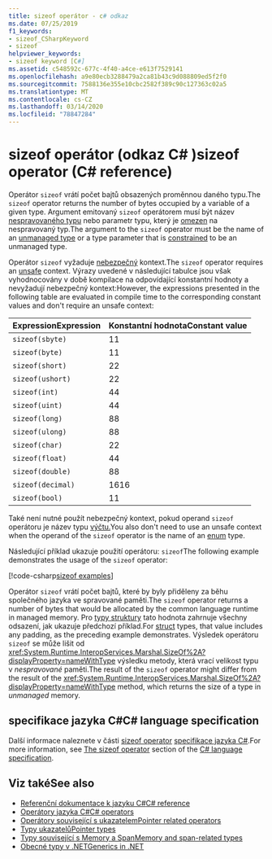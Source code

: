 ```yaml
---
title: sizeof operátor - c# odkaz
ms.date: 07/25/2019
f1_keywords:
- sizeof_CSharpKeyword
- sizeof
helpviewer_keywords:
- sizeof keyword [C#]
ms.assetid: c548592c-677c-4f40-a4ce-e613f7529141
ms.openlocfilehash: a9e80ecb3288479a2ca81b43c9d088809ed5f2f0
ms.sourcegitcommit: 7588136e355e10cbc2582f389c90c127363c02a5
ms.translationtype: MT
ms.contentlocale: cs-CZ
ms.lasthandoff: 03/14/2020
ms.locfileid: "78847284"
---
```

# <a name="sizeof-operator-c-reference"></a><span data-ttu-id="7da1c-102">sizeof operátor (odkaz C# )</span><span class="sxs-lookup"><span data-stu-id="7da1c-102">sizeof operator (C# reference)</span></span>

<span data-ttu-id="7da1c-103">Operátor `sizeof` vrátí počet bajtů obsazených proměnnou daného typu.</span><span class="sxs-lookup"><span data-stu-id="7da1c-103">The `sizeof` operator returns the number of bytes occupied by a variable of a given type.</span></span> <span data-ttu-id="7da1c-104">Argument emitovaný `sizeof` operátorem musí být název [nespravovaného typu](../builtin-types/unmanaged-types.md) nebo parametr typu, který je [omezen](../../programming-guide/generics/constraints-on-type-parameters.md#unmanaged-constraint) na nespravovaný typ.</span><span class="sxs-lookup"><span data-stu-id="7da1c-104">The argument to the `sizeof` operator must be the name of an [unmanaged type](../builtin-types/unmanaged-types.md) or a type parameter that is [constrained](../../programming-guide/generics/constraints-on-type-parameters.md#unmanaged-constraint) to be an unmanaged type.</span></span>

<span data-ttu-id="7da1c-105">Operátor `sizeof` vyžaduje [nebezpečný](../keywords/unsafe.md) kontext.</span><span class="sxs-lookup"><span data-stu-id="7da1c-105">The `sizeof` operator requires an [unsafe](../keywords/unsafe.md) context.</span></span> <span data-ttu-id="7da1c-106">Výrazy uvedené v následující tabulce jsou však vyhodnocovány v době kompilace na odpovídající konstantní hodnoty a nevyžadují nebezpečný kontext:</span><span class="sxs-lookup"><span data-stu-id="7da1c-106">However, the expressions presented in the following table are evaluated in compile time to the corresponding constant values and don't require an unsafe context:</span></span>

|<span data-ttu-id="7da1c-107">Expression</span><span class="sxs-lookup"><span data-stu-id="7da1c-107">Expression</span></span>|<span data-ttu-id="7da1c-108">Konstantní hodnota</span><span class="sxs-lookup"><span data-stu-id="7da1c-108">Constant value</span></span>|
|---------|---------------|
|`sizeof(sbyte)`|<span data-ttu-id="7da1c-109">1</span><span class="sxs-lookup"><span data-stu-id="7da1c-109">1</span></span>|
|`sizeof(byte)`|<span data-ttu-id="7da1c-110">1</span><span class="sxs-lookup"><span data-stu-id="7da1c-110">1</span></span>|
|`sizeof(short)`|<span data-ttu-id="7da1c-111">2</span><span class="sxs-lookup"><span data-stu-id="7da1c-111">2</span></span>|
|`sizeof(ushort)`|<span data-ttu-id="7da1c-112">2</span><span class="sxs-lookup"><span data-stu-id="7da1c-112">2</span></span>|
|`sizeof(int)`|<span data-ttu-id="7da1c-113">4</span><span class="sxs-lookup"><span data-stu-id="7da1c-113">4</span></span>|
|`sizeof(uint)`|<span data-ttu-id="7da1c-114">4</span><span class="sxs-lookup"><span data-stu-id="7da1c-114">4</span></span>|
|`sizeof(long)`|<span data-ttu-id="7da1c-115">8</span><span class="sxs-lookup"><span data-stu-id="7da1c-115">8</span></span>|
|`sizeof(ulong)`|<span data-ttu-id="7da1c-116">8</span><span class="sxs-lookup"><span data-stu-id="7da1c-116">8</span></span>|
|`sizeof(char)`|<span data-ttu-id="7da1c-117">2</span><span class="sxs-lookup"><span data-stu-id="7da1c-117">2</span></span>|
|`sizeof(float)`|<span data-ttu-id="7da1c-118">4</span><span class="sxs-lookup"><span data-stu-id="7da1c-118">4</span></span>|
|`sizeof(double)`|<span data-ttu-id="7da1c-119">8</span><span class="sxs-lookup"><span data-stu-id="7da1c-119">8</span></span>|
|`sizeof(decimal)`|<span data-ttu-id="7da1c-120">16</span><span class="sxs-lookup"><span data-stu-id="7da1c-120">16</span></span>|
|`sizeof(bool)`|<span data-ttu-id="7da1c-121">1</span><span class="sxs-lookup"><span data-stu-id="7da1c-121">1</span></span>|

<span data-ttu-id="7da1c-122">Také není nutné použít nebezpečný kontext, pokud operand `sizeof` operátoru je název typu [výčtu.](../builtin-types/enum.md)</span><span class="sxs-lookup"><span data-stu-id="7da1c-122">You also don't need to use an unsafe context when the operand of the `sizeof` operator is the name of an [enum](../builtin-types/enum.md) type.</span></span>

<span data-ttu-id="7da1c-123">Následující příklad ukazuje použití operátoru: `sizeof`</span><span class="sxs-lookup"><span data-stu-id="7da1c-123">The following example demonstrates the usage of the `sizeof` operator:</span></span>

[!code-csharp[sizeof examples](snippets/SizeOfOperator.cs)]

<span data-ttu-id="7da1c-124">Operátor `sizeof` vrátí počet bajtů, které by byly přiděleny za běhu společného jazyka ve spravované paměti.</span><span class="sxs-lookup"><span data-stu-id="7da1c-124">The `sizeof` operator returns a number of bytes that would be allocated by the common language runtime in managed memory.</span></span> <span data-ttu-id="7da1c-125">Pro [typy struktury](../builtin-types/struct.md) tato hodnota zahrnuje všechny odsazení, jak ukazuje předchozí příklad.</span><span class="sxs-lookup"><span data-stu-id="7da1c-125">For [struct](../builtin-types/struct.md) types, that value includes any padding, as the preceding example demonstrates.</span></span> <span data-ttu-id="7da1c-126">Výsledek operátoru `sizeof` se může lišit od <xref:System.Runtime.InteropServices.Marshal.SizeOf%2A?displayProperty=nameWithType> výsledku metody, která vrací velikost typu v *nespravované* paměti.</span><span class="sxs-lookup"><span data-stu-id="7da1c-126">The result of the `sizeof` operator might differ from the result of the <xref:System.Runtime.InteropServices.Marshal.SizeOf%2A?displayProperty=nameWithType> method, which returns the size of a type in *unmanaged* memory.</span></span>

## <a name="c-language-specification"></a><span data-ttu-id="7da1c-127">specifikace jazyka C#</span><span class="sxs-lookup"><span data-stu-id="7da1c-127">C# language specification</span></span>

<span data-ttu-id="7da1c-128">Další informace naleznete v části [sizeof operator](~/_csharplang/spec/unsafe-code.md#the-sizeof-operator) [specifikace jazyka C#](~/_csharplang/spec/introduction.md).</span><span class="sxs-lookup"><span data-stu-id="7da1c-128">For more information, see [The sizeof operator](~/_csharplang/spec/unsafe-code.md#the-sizeof-operator) section of the [C# language specification](~/_csharplang/spec/introduction.md).</span></span>

## <a name="see-also"></a><span data-ttu-id="7da1c-129">Viz také</span><span class="sxs-lookup"><span data-stu-id="7da1c-129">See also</span></span>

- [<span data-ttu-id="7da1c-130">Referenční dokumentace k jazyku C#</span><span class="sxs-lookup"><span data-stu-id="7da1c-130">C# reference</span></span>](../index.md)
- [<span data-ttu-id="7da1c-131">Operátory jazyka C#</span><span class="sxs-lookup"><span data-stu-id="7da1c-131">C# operators</span></span>](index.md)
- [<span data-ttu-id="7da1c-132">Operátory související s ukazatelem</span><span class="sxs-lookup"><span data-stu-id="7da1c-132">Pointer related operators</span></span>](pointer-related-operators.md)
- [<span data-ttu-id="7da1c-133">Typy ukazatelů</span><span class="sxs-lookup"><span data-stu-id="7da1c-133">Pointer types</span></span>](../../programming-guide/unsafe-code-pointers/pointer-types.md)
- [<span data-ttu-id="7da1c-134">Typy související s Memory a Span</span><span class="sxs-lookup"><span data-stu-id="7da1c-134">Memory and span-related types</span></span>](../../../standard/memory-and-spans/index.md)
- [<span data-ttu-id="7da1c-135">Obecné typy v .NET</span><span class="sxs-lookup"><span data-stu-id="7da1c-135">Generics in .NET</span></span>](../../../standard/generics/index.md)
